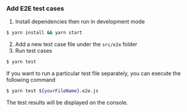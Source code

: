 <!--
#
# Licensed to the Apache Software Foundation (ASF) under one or more
# contributor license agreements.  See the NOTICE file distributed with
# this work for additional information regarding copyright ownership.
# The ASF licenses this file to You under the Apache License, Version 2.0
# (the "License"); you may not use this file except in compliance with
# the License.  You may obtain a copy of the License at
#
#     http://www.apache.org/licenses/LICENSE-2.0
#
# Unless required by applicable law or agreed to in writing, software
# distributed under the License is distributed on an "AS IS" BASIS,
# WITHOUT WARRANTIES OR CONDITIONS OF ANY KIND, either express or implied.
# See the License for the specific language governing permissions and
# limitations under the License.
#
-->

### Add E2E test cases

1. Install dependencies then run in development mode

```sh
$ yarn install && yarn start
```

2. Add a new test case file under the `src/e2e` folder
3. Run test cases

```sh
$ yarn test
```

If you want to run a particular test file separately, you can execute the following command

```sh
$ yarn test ${yourFileName}.e2e.js
```

The test results will be displayed on the console.

